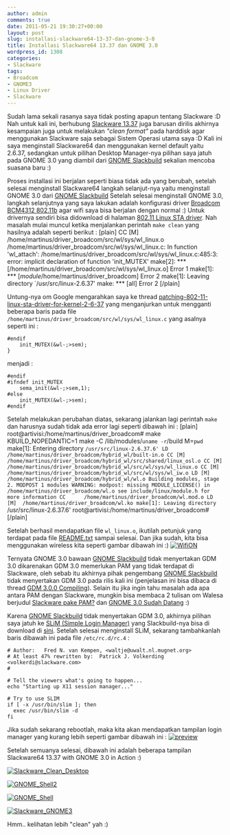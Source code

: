 ```yaml
---
author: admin
comments: true
date: 2011-05-21 19:30:27+00:00
layout: post
slug: installasi-slackware64-13-37-dan-gnome-3-0
title: Installasi Slackware64 13.37 dan GNOME 3.0
wordpress_id: 1308
categories:
- Slackware
tags:
- Broadcom
- GNOME3
- Linux Driver
- Slackware
---
```


Sudah lama sekali rasanya saya tidak posting apapun tentang Slackware :D Nah untuk kali ini, berhubung [Slackware 13.37](http://martinusadyh.web.id/2011/04/28/slackware-13-37-is-released/) juga barusan dirilis akhirnya kesampaian juga untuk melakukan _"clean format"_ pada harddisk agar menggunakan Slackware saja sebagai Sistem Operasi utama saya :D Kali ini saya menginstall Slackware64 dan menggunakan kernel default yaitu 2.6.37, sedangkan untuk pilihan Desktop Manager-nya pilihan saya jatuh pada GNOME 3.0 yang diambil dari [GNOME Slackbuild](http://gnomeslackbuild.org/) sekalian mencoba suasana baru :)

Proses installasi ini berjalan seperti biasa tidak ada yang berubah, setelah selesai menginstall Slackware64 langkah selanjut-nya yaitu menginstall GNOME 3.0 dari [GNOME Slackbuild](http://gnomeslackbuild.org/) Setelah selesai menginstall GNOME 3.0, langkah selanjutnya yang saya lakukan adalah konfigurasi driver [Broadcom BCM4312 802.11b](http://martinusadyh.web.id/2009/09/27/konfigurasi-broadcom-bcm4312-80211b-di-slackware-130/) agar wifi saya bisa berjalan dengan normal :) Untuk drivernya sendiri bisa didownload di halaman [802.11 Linux STA driver](http://www.broadcom.com/support/802.11/linux_sta.php). Nah masalah mulai muncul ketika menjalankan perintah `make clean` yang hasilnya adalah seperti berikut :
[plain]
CC [M]  /home/martinus/driver_broadcom/src/wl/sys/wl_linux.o
/home/martinus/driver_broadcom/src/wl/sys/wl_linux.c: In function 'wl_attach':
/home/martinus/driver_broadcom/src/wl/sys/wl_linux.c:485:3: error: implicit declaration of function 'init_MUTEX'
make[2]: *** [/home/martinus/driver_broadcom/src/wl/sys/wl_linux.o] Error 1
make[1]: *** [_module_/home/martinus/driver_broadcom] Error 2
make[1]: Leaving directory `/usr/src/linux-2.6.37'
make: *** [all] Error 2
[/plain]
<!-- more -->
Untung-nya om Google mengarahkan saya ke thread [patching-802-11-linux-sta-driver-for-kernel-2-6-37](http://www.linuxquestions.org/questions/blog/frandalla-68463/patching-802-11-linux-sta-driver-for-kernel-2-6-37-3558/) yang menganjurkan untuk mengganti beberapa baris pada file `/home/martinus/driver_broadcom/src/wl/sys/wl_linux.c` yang asalnya seperti ini :

    
    
    #endif
    	init_MUTEX(&wl-;>sem);
    }
    



menjadi :

    
    
    #endif 
    #ifndef init_MUTEX
    	sema_init(&wl-;>sem,1);
    #else
    	init_MUTEX(&wl-;>sem);
    #endif
    



Setelah melakukan perubahan diatas, sekarang jalankan lagi perintah `make` dan harusnya sudah tidak ada error lagi seperti dibawah ini :
[plain]
root@artivisi:/home/martinus/driver_broadcom# make
KBUILD_NOPEDANTIC=1 make -C /lib/modules/`uname -r`/build M=`pwd`
make[1]: Entering directory `/usr/src/linux-2.6.37.6'
  LD      /home/martinus/driver_broadcom/hybrid_wl/built-in.o
  CC [M]  /home/martinus/driver_broadcom/hybrid_wl/src/shared/linux_osl.o
  CC [M]  /home/martinus/driver_broadcom/hybrid_wl/src/wl/sys/wl_linux.o
  CC [M]  /home/martinus/driver_broadcom/hybrid_wl/src/wl/sys/wl_iw.o
  LD [M]  /home/martinus/driver_broadcom/hybrid_wl/wl.o
  Building modules, stage 2.
  MODPOST 1 modules
WARNING: modpost: missing MODULE_LICENSE() in /home/martinus/driver_broadcom/wl.o
see include/linux/module.h for more information
  CC      /home/martinus/driver_broadcom/wl.mod.o
  LD [M]  /home/martinus/driver_broadcom/wl.ko
make[1]: Leaving directory `/usr/src/linux-2.6.37.6'
root@artivisi:/home/martinus/driver_broadcom#
[/plain]

Setelah berhasil mendapatkan file `wl_linux.o`, ikutilah petunjuk yang terdapat pada file [README.txt](http://www.broadcom.com/docs/linux_sta/README.txt) sampai selesai. Dan jika sudah, kita bisa menggunakan wireless kita seperti gambar dibawah ini :)
[![WifiON](http://farm4.static.flickr.com/3005/5743033089_33b0fef937.jpg)](http://www.flickr.com/photos/10243554@N02/5743033089/)

Ternyata GNOME 3.0 bawaan [GNOME Slackbuild](http://gnomeslackbuild.org/) tidak menyertakan GDM 3.0 dikarenakan GDM 3.0 memerlukan PAM yang tidak terdapat di Slackware, oleh sebab itu akhirnya pihak pengembang [GNOME Slackbuild](http://gnomeslackbuild.org/) tidak menyertakan GDM 3.0 pada rilis kali ini (penjelasan ini bisa dibaca di thread [GDM 3.0.0 Compiling](http://groups.google.com/group/gsb-users/browse_thread/thread/bf4a3bcae34ff6ac?pli=1)). Selain itu jika ingin tahu masalah ada apa antara PAM dengan Slackware, mungkin bisa membaca 2 tulisan om Walesa berjudul [Slackware pake PAM?](http://www.walecha.net/content/slackware-pake-pam) dan [GNOME 3.0 Sudah Datang](http://www.walecha.net/content/gnome-30-sudah-datang) :)

Karena [GNOME Slackbuild](http://gnomeslackbuild.org/) tidak menyertakan GDM 3.0, akhirnya pilihan saya jatuh ke [SLiM (Simple Login Manager)](http://slim.berlios.de/) yang Slackbuild-nya bisa di download di [sini](http://slackbuilds.org/repository/13.37/system/slim/). Setelah selesai menginstall SLiM, sekarang tambahkanlah baris dibawah ini pada file `/etc/rc.d/rc.4` :

    
    
    # Author:	Fred N. van Kempen, <waltje@uwalt.nl.mugnet.org>
    # At least 47% rewritten by:  Patrick J. Volkerding <volkerdi@slackware.com>
    #
    
    # Tell the viewers what's going to happen...
    echo "Starting up X11 session manager..."
    
    # Try to use SLIM
    if [ -x /usr/bin/slim ]; then
      exec /usr/bin/slim -d
    fi
    



Jika sudah sekarang rebootlah, maka kita akan mendapatkan tampilan login manager yang kurang lebih seperti gambar dibawah ini :
[![preview](http://farm6.static.flickr.com/5107/5743963438_d51e35da09.jpg)](http://www.flickr.com/photos/10243554@N02/5743963438/)

Setelah semuanya selesai, dibawah ini adalah beberapa tampilan Slackware64 13.37 with GNOME 3.0 in Action :)






    
[![Slackware_Clean_Desktop](http://farm6.static.flickr.com/5262/5743983168_f342c40771_m.jpg)](http://www.flickr.com/photos/10243554@N02/5743983168/)

    
[![GNOME_Shell2](http://farm4.static.flickr.com/3141/5743983164_9dcdb5374b_m.jpg)](http://www.flickr.com/photos/10243554@N02/5743983164/)





    
[![GNOME_Shell](http://farm3.static.flickr.com/2539/5743983160_52fe823219_m.jpg)](http://www.flickr.com/photos/10243554@N02/5743983160/)

    
[![Slackware_GNOME3](http://farm4.static.flickr.com/3368/5743992690_b6bde6750f_m.jpg)](http://www.flickr.com/photos/10243554@N02/5743992690/)




Hmm.. kelihatan lebih "clean" yah :)  
